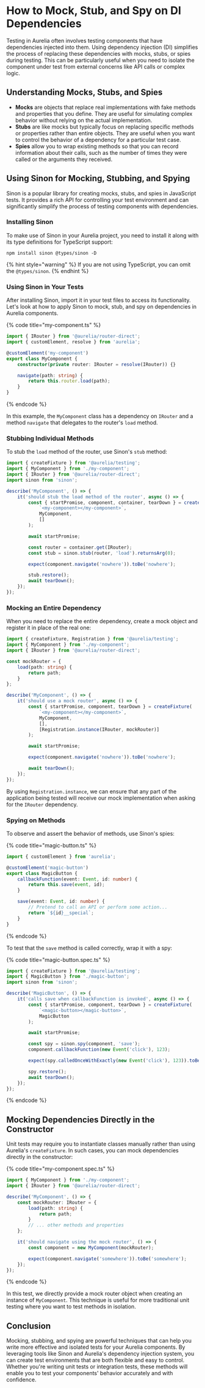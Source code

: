 # How to Mock, Stub, and Spy on DI Dependencies

Testing in Aurelia often involves testing components that have dependencies injected into them. Using dependency injection (DI) simplifies the process of replacing these dependencies with mocks, stubs, or spies during testing. This can be particularly useful when you need to isolate the component under test from external concerns like API calls or complex logic.

## Understanding Mocks, Stubs, and Spies

- **Mocks** are objects that replace real implementations with fake methods and properties that you define. They are useful for simulating complex behavior without relying on the actual implementation.
- **Stubs** are like mocks but typically focus on replacing specific methods or properties rather than entire objects. They are useful when you want to control the behavior of a dependency for a particular test case.
- **Spies** allow you to wrap existing methods so that you can record information about their calls, such as the number of times they were called or the arguments they received.

## Using Sinon for Mocking, Stubbing, and Spying

Sinon is a popular library for creating mocks, stubs, and spies in JavaScript tests. It provides a rich API for controlling your test environment and can significantly simplify the process of testing components with dependencies.

### Installing Sinon

To make use of Sinon in your Aurelia project, you need to install it along with its type definitions for TypeScript support:

```shell
npm install sinon @types/sinon -D
```

{% hint style="warning" %}
If you are not using TypeScript, you can omit the `@types/sinon`.
{% endhint %}

### Using Sinon in Your Tests

After installing Sinon, import it in your test files to access its functionality. Let's look at how to apply Sinon to mock, stub, and spy on dependencies in Aurelia components.

{% code title="my-component.ts" %}
```typescript
import { IRouter } from '@aurelia/router-direct';
import { customElement, resolve } from 'aurelia';

@customElement('my-component')
export class MyComponent {
    constructor(private router: IRouter = resolve(IRouter)) {}

    navigate(path: string) {
        return this.router.load(path);
    }
}
```
{% endcode %}

In this example, the `MyComponent` class has a dependency on `IRouter` and a method `navigate` that delegates to the router's `load` method.

### Stubbing Individual Methods

To stub the `load` method of the router, use Sinon's `stub` method:

```typescript
import { createFixture } from '@aurelia/testing';
import { MyComponent } from './my-component';
import { IRouter } from '@aurelia/router-direct';
import sinon from 'sinon';

describe('MyComponent', () => {
    it('should stub the load method of the router', async () => {
        const { startPromise, component, container, tearDown } = createFixture(
            `<my-component></my-component>`,
            MyComponent,
            []
        );

        await startPromise;

        const router = container.get(IRouter);
        const stub = sinon.stub(router, 'load').returnsArg(0);

        expect(component.navigate('nowhere')).toBe('nowhere');

        stub.restore();
        await tearDown();
    });
});
```

### Mocking an Entire Dependency

When you need to replace the entire dependency, create a mock object and register it in place of the real one:

```typescript
import { createFixture, Registration } from '@aurelia/testing';
import { MyComponent } from './my-component';
import { IRouter } from '@aurelia/router-direct';

const mockRouter = {
    load(path: string) {
        return path;
    }
};

describe('MyComponent', () => {
    it('should use a mock router', async () => {
        const { startPromise, component, tearDown } = createFixture(
            `<my-component></my-component>`,
            MyComponent,
            [],
            [Registration.instance(IRouter, mockRouter)]
        );

        await startPromise;

        expect(component.navigate('nowhere')).toBe('nowhere');

        await tearDown();
    });
});
```

By using `Registration.instance`, we can ensure that any part of the application being tested will receive our mock implementation when asking for the `IRouter` dependency.

### Spying on Methods

To observe and assert the behavior of methods, use Sinon's spies:

{% code title="magic-button.ts" %}
```typescript
import { customElement } from 'aurelia';

@customElement('magic-button')
export class MagicButton {
    callbackFunction(event: Event, id: number) {
        return this.save(event, id);
    }

    save(event: Event, id: number) {
        // Pretend to call an API or perform some action...
        return `${id}__special`;
    }
}
```
{% endcode %}

To test that the `save` method is called correctly, wrap it with a spy:

{% code title="magic-button.spec.ts" %}
```typescript
import { createFixture } from '@aurelia/testing';
import { MagicButton } from './magic-button';
import sinon from 'sinon';

describe('MagicButton', () => {
    it('calls save when callbackFunction is invoked', async () => {
        const { startPromise, component, tearDown } = createFixture(
            `<magic-button></magic-button>`,
            MagicButton
        );

        await startPromise;

        const spy = sinon.spy(component, 'save');
        component.callbackFunction(new Event('click'), 123);

        expect(spy.calledOnceWithExactly(new Event('click'), 123)).toBeTruthy();

        spy.restore();
        await tearDown();
    });
});
```
{% endcode %}

## Mocking Dependencies Directly in the Constructor

Unit tests may require you to instantiate classes manually rather than using Aurelia's `createFixture`. In such cases, you can mock dependencies directly in the constructor:

{% code title="my-component.spec.ts" %}
```typescript
import { MyComponent } from './my-component';
import { IRouter } from '@aurelia/router-direct';

describe('MyComponent', () => {
    const mockRouter: IRouter = {
        load(path: string) {
            return path;
        }
        // ... other methods and properties
    };

    it('should navigate using the mock router', () => {
        const component = new MyComponent(mockRouter);

        expect(component.navigate('somewhere')).toBe('somewhere');
    });
});
```
{% endcode %}

In this test, we directly provide a mock router object when creating an instance of `MyComponent`. This technique is useful for more traditional unit testing where you want to test methods in isolation.

## Conclusion

Mocking, stubbing, and spying are powerful techniques that can help you write more effective and isolated tests for your Aurelia components. By leveraging tools like Sinon and Aurelia's dependency injection system, you can create test environments that are both flexible and easy to control. Whether you're writing unit tests or integration tests, these methods will enable you to test your components' behavior accurately and with confidence.

